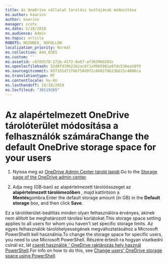 ```yaml
---
title: Az OneDrive vállalat tárolási kvótájának módosítása
ms.author: kaarins
author: kaarins
manager: scotv
ms.date: 5/18/2018
ms.audience: Admin
ms.topic: article
ROBOTS: NOINDEX, NOFOLLOW
localization_priority: Normal
ms.collection: Adm_O365
ms.custom: ''
ms.assetid: c8f0d578-272b-41f2-8a67-af363969203c
ms.openlocfilehash: 52d8fd39b21b2ac8f1a9965981e8fdc536ea18f0
ms.sourcegitcommit: 037331d71f06750d972c0b6278b23bb15c4806ca
ms.translationtype: MT
ms.contentlocale: hu-HU
ms.lasthandoff: 10/18/2019
ms.locfileid: "36519265"
---
```

# <a name="change-the-default-onedrive-storage-space-for-your-users"></a><span data-ttu-id="f9269-102">Az alapértelmezett OneDrive tárolóterület módosítása a felhasználók számára</span><span class="sxs-lookup"><span data-stu-id="f9269-102">Change the default OneDrive storage space for your users</span></span>

1. <span data-ttu-id="f9269-103">Nyissa meg az [OneDrive Admin Center tároló lapját](https://admin.onedrive.com/?v=StorageSettings).</span><span class="sxs-lookup"><span data-stu-id="f9269-103">Go to the [Storage page of the OneDrive admin center](https://admin.onedrive.com/?v=StorageSettings).</span></span>
    
2. <span data-ttu-id="f9269-104">Adja meg (GB-ban) az alapértelmezett tárolóösszeget az **alapértelmezett tárolómezőben** , majd kattintson a **Mentés**gombra.</span><span class="sxs-lookup"><span data-stu-id="f9269-104">Enter the default storage amount (in GB) in the **Default storage** box, and then click **Save**.</span></span>
    
<span data-ttu-id="f9269-105">Ez a tárolóterület-beállítás minden olyan felhasználóra érvényes, akinek nem állított be meghatározott tárolási korlátokat.</span><span class="sxs-lookup"><span data-stu-id="f9269-105">This storage space setting applies to all users for whom you haven't set specific storage limits.</span></span> <span data-ttu-id="f9269-106">Az egyes felhasználók tárolóhelyességének megváltoztatásához a Microsoft PowerShellt kell használnia.</span><span class="sxs-lookup"><span data-stu-id="f9269-106">To change the storage space for specific users, you need to use Microsoft PowerShell.</span></span> <span data-ttu-id="f9269-107">Részére értesít-ra hogyan viselkedni csinál ez, lát [cserél használók ' OneDrive raktározás hely használ PowerShell](https://go.microsoft.com/fwlink/?linkid=866402).</span><span class="sxs-lookup"><span data-stu-id="f9269-107">For info on how to do this, see [Change users' OneDrive storage space using PowerShell](https://go.microsoft.com/fwlink/?linkid=866402).</span></span>
  

